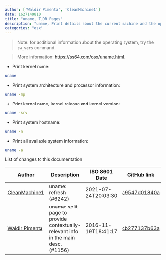 ```yaml
---
author: ['Waldir Pimenta', 'CleanMachine1']
date: 1627149810
title: "uname, TLDR Pages"
description: "uname, Print details about the current machine and the operating system running on it."
categories: "osx"
---
```

> Note: for additional information about the operating system, try the `sw_vers` command.

> More information: <https://ss64.com/osx/uname.html>.

- Print kernel name:

```bash
uname
```

- Print system architecture and processor information:

```bash
uname -mp
```

- Print kernel name, kernel release and kernel version:

```bash
uname -srv
```

- Print system hostname:

```bash
uname -n
```

- Print all available system information:

```bash
uname -a
```
List of changes to this documentation


Author | Description | ISO 8601 Date | GitHub link
------|-----|-----|-----
[CleanMachine1](mailto:78213164+CleanMachine1@users.noreply.github.com) | uname: refresh (#6242) | 2021-07-24T20:03:30 | [a9547d01840a](https://github.com/tldr-pages/tldr/commit/a9547d01840a15915be643cc2ebf50a3f9035d67)
[Waldir Pimenta](mailto:waldyrious@gmail.com) | uname: split page to provide contextually-relevant info in the main desc. (#1156) | 2016-11-19T18:41:17 | [cb277137b63a](https://github.com/tldr-pages/tldr/commit/cb277137b63aed1c4da6226be99f1e58905b8c08)

